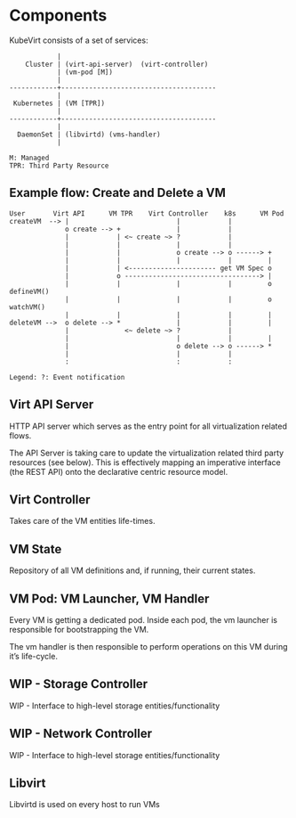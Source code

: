 # Components

KubeVirt consists of a set of services:

                |
        Cluster | (virt-api-server)  (virt-controller)
                | (vm-pod [M])
                |
    ------------+---------------------------------------
                |
     Kubernetes | (VM [TPR])
                |
    ------------+---------------------------------------
                |
      DaemonSet | (libvirtd) (vms-handler)
                |

    M: Managed
    TPR: Third Party Resource

## Example flow: Create and Delete a VM

<!-- FIXME: wrong in a lot of ways and therefore misleading -->
 
    User       Virt API      VM TPR    Virt Controller    k8s      VM Pod
    createVM  --> |                           |            |
                  o create --> +              |            |
                  |            | <~ create ~> ?            |
                  |            |              |            |
                  |            |              o create --> o ------> +
                  |            |              |            |         |
                  |            | <---------------------- get VM Spec o
                  |            o ----------------------------------> |
                  |            |              |            |         o defineVM()
                  |            |              |            |         o watchVM()
                  |            |              |            |         |
    deleteVM -->  o delete --> *              |            |         |
                  |              <~ delete ~> ?            |
                  |                           |            |         |
                  |                           o delete --> o ------> *
                  |                           |            |
                  :                           :            :
    
    Legend: ?: Event notification

## Virt API Server

HTTP API server which serves as the entry point for all virtualization related
flows.

The API Server is taking care to update the virtualization related third party
resources (see below).
This is effectively mapping an imperative interface (the REST API) onto the
declarative centric resource model.

## Virt Controller

Takes care of the VM entities life-times.

## VM State

Repository of all VM definitions and, if running, their current states.

## VM Pod: VM Launcher, VM Handler

Every VM is getting a dedicated pod. Inside each pod, the vm launcher is responsible for bootstrapping the VM.

The vm handler is then responsible to perform operations on this VM during it’s life-cycle.

## WIP - Storage Controller

WIP - Interface to high-level storage entities/functionality

## WIP - Network Controller

WIP - Interface to high-level storage entities/functionality

## Libvirt

Libvirtd is used on every host to run VMs
